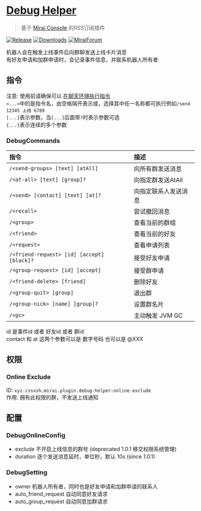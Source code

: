 # [Debug Helper](https://github.com/gnuf0rce/debug-helper)

> 基于 [Mirai Console](https://github.com/mamoe/mirai-console) 的RSS订阅插件

[![Release](https://img.shields.io/github/v/release/gnuf0rce/debug-helper)](https://github.com/gnuf0rce/debug-helper/releases)
[![Downloads](https://img.shields.io/github/downloads/gnuf0rce/debug-helper/total)](https://shields.io/category/downloads)
[![MiraiForum](https://img.shields.io/badge/post-on%20MiraiForum-yellow)](https://mirai.mamoe.net/topic/452)

机器人会在触发上线事件后向群聊发送上线卡片消息  
有好友申请和加群申请时，会记录事件信息，并联系机器人所有者  

## 指令

注意: 使用前请确保可以 [在聊天环境执行指令](https://github.com/project-mirai/chat-command)   
`<...>`中的是指令名，由空格隔开表示或，选择其中任一名称都可执行例如`/send 12345 上线 6789`  
`[...]`表示参数，当`[...]`后面带`?`时表示参数可选  
`{...}`表示连续的多个参数

### DebugCommands

| 指令                                       | 描述                 |
|:-------------------------------------------|:---------------------|
| `/<send-groups> [text] [atAll]`            | 向所有群发送消息     |
| `/<at-all> [text] [group]?`                | 向指定群发送AtAll    |
| `/<send> [contact] [text] [at]?`           | 向指定联系人发送消息 |
| `/<recall>`                                | 尝试撤回消息         |
| `/<group>`                                 | 查看当前的群组       |
| `/<friend>`                                | 查看当前的好友       |
| `/<request>`                               | 查看申请列表         |
| `/<friend-request> [id] [accept] [black]?` | 接受好友申请         |
| `/<group-request> [id] [accept]`           | 接受群申请           |
| `/<friend-delete> [friend]`                | 删除好友             |
| `/<group-quit> [group]`                    | 退出群               |
| `/<group-nick> [name] [group]?`            | 设置群名片           |
| `/<gc>`                                    | 主动触发 JVM GC      |

id 是事件id 或者 好友id 或者 群id  
contact 和 at 这两个参数可以是 数字号码 也可以是 @XXX  

## 权限

### Online Exclude

ID: `xyz.cssxsh.mirai.plugin.debug-helper:online.exclude`  
作用: 拥有此权限的群，不发送上线通知  

## 配置

### DebugOnlineConfig

* exclude 不开启上线信息的群号 (deprecated 1.0.1 移交权限系统管理)
* duration 逐个发送消息延时，单位秒，默认 10s (since 1.0.1)

### DebugSetting

* owner 机器人所有者，同时也是好友申请和加群申请的联系人
* auto_friend_request 自动同意好友请求
* auto_group_request 自动同意加群请求